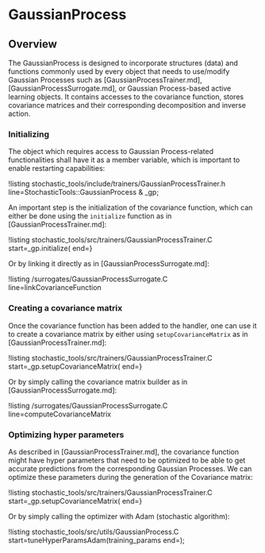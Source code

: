 # GaussianProcess

## Overview

The GaussianProcess is designed to incorporate structures (data) and
functions commonly used by every object that needs to use/modify Gaussian Processes
such as [GaussianProcessTrainer.md], [GaussianProcessSurrogate.md], or
Gaussian Process-based active learning objects. It contains accesses
to the covariance function, stores covariance matrices
and their corresponding decomposition and inverse action.

### Initializing

The object which requires access to Gaussian Process-related functionalities shall
have it as a member variable, which is important to enable restarting capabilities:

!listing stochastic_tools/include/trainers/GaussianProcessTrainer.h line=StochasticTools::GaussianProcess & _gp;

An important step is the initialization of the covariance function, which can
either be done using the `initialize` function as in [GaussianProcessTrainer.md]:

!listing stochastic_tools/src/trainers/GaussianProcessTrainer.C start=_gp.initialize(
                                  end=}

Or by linking it directly as in [GaussianProcessSurrogate.md]:

!listing /surrogates/GaussianProcessSurrogate.C line=linkCovarianceFunction

### Creating a covariance matrix

Once the covariance function has been added to the handler, one can use it to
create a covariance matrix by either using `setupCovarianceMatrix` as in
[GaussianProcessTrainer.md]:

!listing stochastic_tools/src/trainers/GaussianProcessTrainer.C start=_gp.setupCovarianceMatrix(
                                  end=}

Or by simply calling the covariance matrix builder as in [GaussianProcessSurrogate.md]:

!listing /surrogates/GaussianProcessSurrogate.C line=computeCovarianceMatrix

### Optimizing hyper parameters

As described in [GaussianProcessTrainer.md], the covariance function might
have hyper parameters that need to be optimized to be able to get accurate
predictions from the corresponding Gaussian Processes. We can optimize these
parameters during the generation of the Covariance matrix:

!listing stochastic_tools/src/trainers/GaussianProcessTrainer.C start=_gp.setupCovarianceMatrix( end=}

Or by simply calling the optimizer with Adam (stochastic algorithm):

!listing stochastic_tools/src/utils/GaussianProcess.C start=tuneHyperParamsAdam(training_params end=);

